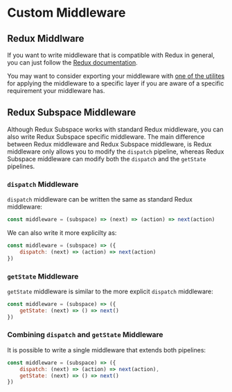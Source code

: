 # Custom Middleware

## Redux Middlware

If you want to write middleware that is compatible with Redux in general, you can just follow the [Redux documentation](http://redux.js.org/docs/advanced/Middleware.html).

You may want to consider exporting your middleware with [one of the utilites](/docs/advanced/middleware/README.md#using-existing-redux-middleware) for applying the middleware to a specific layer if you are aware of a specific requirement your middleware has.

## Redux Subspace Middleware

Although Redux Subspace works with standard Redux middleware, you can also write Redux Subspace specific middleware.  The main difference between Redux middleware and Redux Subspace middleware, is Redux middleware only allows you to modify the `dispatch` pipeline, whereas Redux Subspace middleware can modify both the `dispatch` and the `getState` pipelines.

### `dispatch` Middleware

`dispatch` middleware can be written the same as standard Redux middleware:

```javascript
const middleware = (subspace) => (next) => (action) => next(action)
```

We can also write it more explicilty as:

```javascript
const middleware = (subspace) => ({
    dispatch: (next) => (action) => next(action)
})
```

### `getState` Middleware

`getState` middleware is similar to the more explicit `dispatch` middleware:

```javascript
const middleware = (subspace) => ({
    getState: (next) => () => next()
})
```

### Combining `dispatch` and `getState` Middleware

It is possible to write a single middleware that extends both pipelines:

```javascript
const middleware = (subspace) => ({
    dispatch: (next) => (action) => next(action),
    getState: (next) => () => next()
})
```
